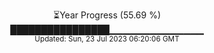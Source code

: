 <p align="center">
⏳Year Progress (55.69 %) <br>
████████████████▁▁▁▁▁▁▁▁▁▁▁▁▁▁ <br>
<sub>Updated: Sun, 23 Jul 2023 06:20:06 GMT</sub>
</p>

